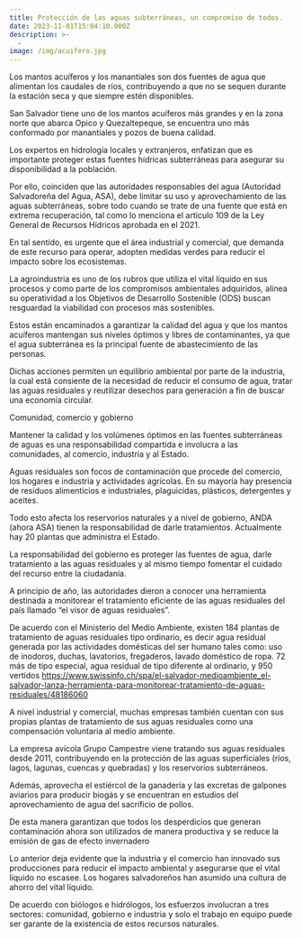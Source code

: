 ```yaml
---
title: Protección de las aguas subterráneas, un compromiso de todos.
date: 2023-11-01T15:04:10.000Z
description: >-
  -
image: /img/acuifero.jpg
---
```


Los mantos acuíferos y los manantiales son dos fuentes de agua que alimentan los caudales de ríos, contribuyendo a que no se sequen durante la estación seca y que siempre estén disponibles.

San Salvador tiene uno de los mantos acuíferos más grandes y en la zona norte que abarca Opico y Quezaltepeque, se encuentra uno más conformado por manantiales y pozos de buena calidad.

Los expertos en hidrología locales y extranjeros, enfatizan que es importante proteger estas fuentes hídricas subterráneas para asegurar su disponibilidad a la población.

Por ello, coinciden que las autoridades responsables del agua (Autoridad Salvadoreña del Agua, ASA), debe limitar su uso y aprovechamiento de las aguas subterráneas, sobre todo cuando se trate de una fuente que está en extrema recuperación, tal como lo menciona el artículo 109 de la Ley General de Recursos Hídricos aprobada en el 2021.

En tal sentido, es urgente que el área industrial y  comercial, que demanda de este recurso para operar, adopten medidas verdes para reducir el impacto sobre los ecosistemas.

La agroindustria es uno de los rubros que utiliza el vital líquido en sus procesos y como parte de los compromisos ambientales adquiridos, alinea su operatividad a los Objetivos de Desarrollo Sostenible (ODS) buscan resguardad la viabilidad con procesos más sostenibles.

Estos están encaminados a garantizar la calidad del agua y que los mantos acuíferos mantengan sus niveles óptimos y libres de contaminantes, ya que el agua subterránea es la principal fuente de abastecimiento de las personas.

Dichas acciones permiten un equilibrio ambiental por parte de la industria, la cual está consiente de la necesidad de reducir el consumo de agua, tratar las aguas residuales y reutilizar desechos para generación a fin de buscar una economía circular.

Comunidad, comercio y gobierno

Mantener la calidad y los volúmenes óptimos en las fuentes subterráneas de aguas es una responsabilidad compartida e involucra a las comunidades, al comercio, industria y al Estado.

Aguas residuales son focos de contaminación que procede del comercio, los hogares e industria y actividades agrícolas. En su mayoría hay presencia de residuos alimenticios  e industriales, plaguicidas, plásticos, detergentes y aceites.

Todo esto afecta los reservorios naturales y a nivel de gobierno, ANDA (ahora ASA) tienen la responsabilidad de darle tratamientos. Actualmente hay 20 plantas que administra el Estado.

La responsabilidad del gobierno es proteger las fuentes de agua, darle tratamiento a las aguas residuales y al mismo tiempo fomentar el cuidado del recurso entre la ciudadanía.

A principio de año, las autoridades dieron a conocer una herramienta destinada a monitorear el tratamiento eficiente de las aguas residuales del país llamado “el visor de aguas residuales”.

De acuerdo con el Ministerio del Medio Ambiente, existen 184 plantas de tratamiento de aguas residuales tipo ordinario, es decir agua residual generada por las actividades domésticas del ser humano tales como: uso de inodoros, duchas, lavatorios, fregaderos, lavado doméstico de ropa. 72 más de tipo especial, agua residual de tipo diferente al ordinario, y 950 vertidos https://www.swissinfo.ch/spa/el-salvador-medioambiente_el-salvador-lanza-herramienta-para-monitorear-tratamiento-de-aguas-residuales/48186060

A nivel industrial y comercial, muchas empresas también cuentan con sus propias plantas de tratamiento de sus aguas residuales como una compensación voluntaria al medio ambiente.

La empresa avícola Grupo Campestre viene tratando sus aguas residuales desde 2011, contribuyendo en la protección de las aguas superficiales (ríos, lagos, lagunas, cuencas y quebradas) y los reservorios subterráneos.

Además, aprovecha el estiércol de la ganadería y las excretas de galpones aviarios para producir biogás y se encuentran en estudios del aprovechamiento de agua del sacrificio de pollos.

De esta manera garantizan que todos los desperdicios que generan contaminación ahora son utilizados de manera productiva y se reduce la emisión de gas de efecto invernadero

Lo anterior deja evidente que la industria y el comercio han innovado sus producciones para reducir el impacto ambiental y asegurarse que el vital líquido no escasee. Los hogares salvadoreños han asumido una cultura de ahorro del vital líquido.

De acuerdo con biólogos e hidrólogos, los esfuerzos involucran a tres sectores: comunidad, gobierno e industria y solo el trabajo en equipo puede ser garante de la existencia de estos recursos naturales.
